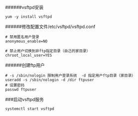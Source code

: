 ######vsftpd安装
```
yum -y install vsftpd

```

######修改配置文件/etc/vsftpd/vsftpd.conf

```
# 禁用匿名用户登录
anonymous_enable=NO 

# 禁止用户切换到非ftp指定目录（自己的家目录）
chroot_local_user=YES

```

######创建ftp用户

```
# -s /sbin/nologin 限制用户登录系统  -d 指定用户ftp目录（家目录）
useradd -s /sbin/nologin -d /dir ftpuser
# 设置密码
passwd ftpuser 

```

###启动vsftpd服务
```
systemctl start vsftpd
```

